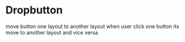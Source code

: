 # Dropbutton
move button one layout to another layout
when user click one button its move to another layout and vice versa

